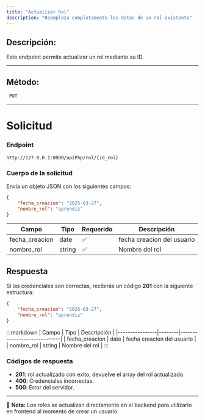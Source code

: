 ```yaml
---
title: "Actualizar Rol"
description: "Reemplaza completamente los datos de un rol existente"
---
```


## Descripción:
Este endpoint permite actualizar un rol mediante su ID.

---

## Método:
```
 PUT
```
---


# **Solicitud**

### **Endpoint**
```
http://127.0.0.1:8000/apiPhp/rol/{id_rol}
```

### **Cuerpo de la solicitud**
Envía un objeto JSON con los siguientes campos:

```json
{
    "fecha_creacion": "2025-03-27",
    "nombre_rol": "aprendiz"
}
```

| Campo           | Tipo   | Requerido | Descripción                |
|----------------|--------|-----------|-----------------------------|
| fecha_creacion | date   | ✅       | fecha creacion del usuario  |
| nombre_rol            | string | ✅       | Nombre del rol              |

## **Respuesta**

Si las credenciales son correctas, recibirás un código **201** con la siguiente estructura:

```json
{
    "fecha_creacion": "2025-03-27",
    "nombre_rol": "aprendiz"
}
```

:::markdown
| Campo           | Tipo   | Descripción                |
|----------------|--------|-----------------------------|
| fecha_creacion | date   | fecha creacion del usuario  |
| nombre_rol     | string | Nombre del rol              |
:::


### **Códigos de respuesta**
- **201**: rol actualizado con exito, devuelve el array del rol actualizado.
- **400**: Credenciales incorrectas.
- **500**: Error del servidor.

---

📄 **Nota:** Los roles se actualizan directamente en el backend para utilizarlo en frontend al momento de crear un usuario.
